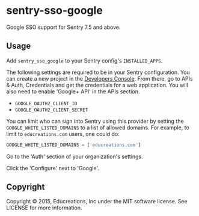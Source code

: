 # sentry-sso-google

Google SSO support for Sentry 7.5 and above.

## Usage

Add `sentry_sso_google` to your Sentry config's `INSTALLED_APPS`.

The following settings are required to be in your Sentry configuration. You can create a new project in the [Developers Console][dev-console]. From there, go to APIs & Auth, Credentials and get the credentials for a web application. You will also need to enable 'Google+ API' in the APIs section.

- `GOOGLE_OAUTH2_CLIENT_ID`
- `GOOGLE_OAUTH2_CLIENT_SECRET`

You can limit who can sign into Sentry using this provider by setting the `GOOGLE_WHITE_LISTED_DOMAINS` to a list of allowed domains. For example, to limit to `educreations.com` users, one could do:

```python
GOOGLE_WHITE_LISTED_DOMAINS = ['educreations.com']
```

Go to the 'Auth' section of your organization's settings.

Click the 'Configure' next to 'Google'.

## Copyright

Copyright © 2015, Educreations, Inc under the MIT software license. See LICENSE for more information.


[dev-console]: https://console.developers.google.com
